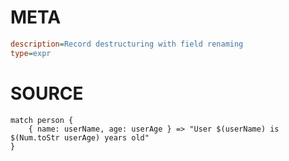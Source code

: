 # META
~~~ini
description=Record destructuring with field renaming
type=expr
~~~
# SOURCE
~~~roc
match person {
    { name: userName, age: userAge } => "User $(userName) is $(Num.toStr userAge) years old"
}
~~~
